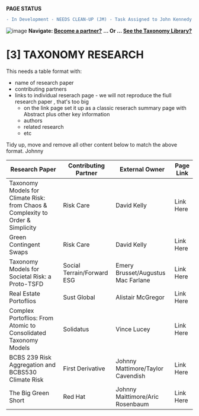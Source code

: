 **PAGE STATUS**
```diff
- In Development - NEEDS CLEAN-UP (JM) - Task Assigned to John Kennedy
```
![image](https://user-images.githubusercontent.com/112073913/188821900-0c411acf-fbdd-4163-adc9-3ba4e2be78df.png)
**Navigate: [Become a partner?](https://github.com/FD-SustainableFinance/l6l-PARTNERS)**
**... Or ... [See the Taxonomy Library?](https://github.com/orgs/FD-SustainableFinance/projects/2)**

# [3] TAXONOMY RESEARCH

This needs a table format with:
- name of research paper
- contributing partners
- links to individual reserach page - we will not reproduce the fiull research paper , that's too big
   - on the link page set it up as a classic reserach summary page with Abstract plus other key information
   - authors
   - related research
   - etc
   
 Tidy up, move and remove all other content below to match the above format.
 Johnny

|Research Paper|Contributing Partner|External Owner|Page Link|
|--------------|--------------------|--------------|---------|
|Taxonomy Models for Climate Risk: from Chaos & Complexity to Order & Simplicity|Risk Care|David Kelly|Link Here|
|Green Contingent Swaps|Risk Care|David Kelly|Link Here|
|Taxonomy Models for Societal Risk: a Proto-TSFD|Social Terrain/Forward ESG|Emery Brusset/Augustus Mac Farlane|Link Here|
|Real Estate Portoflios|Sust Global|Alistair McGregor|Link Here|
|Complex Portoflios: From Atomic to Consolidated Taxonomy Models|Solidatus|Vince Lucey|Link Here|
|BCBS 239 Risk Aggregation and BCBS530 Climate Risk|First Derivative|Johnny Mattimore/Taylor Cavendish|Link Here
|The Big Green Short|Red Hat|Johnny Maittimore/Aric Rosenbaum|Link Here|


